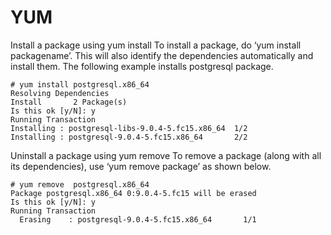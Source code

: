 # YUM

Install a package using yum install
To install a package, do ‘yum install packagename’. This will also identify the dependencies automatically and install them.
The following example installs postgresql package.
```
# yum install postgresql.x86_64
Resolving Dependencies
Install       2 Package(s)
Is this ok [y/N]: y
Running Transaction
Installing : postgresql-libs-9.0.4-5.fc15.x86_64  1/2
Installing : postgresql-9.0.4-5.fc15.x86_64       2/2
```

Uninstall a package using yum remove
To remove a package (along with all its dependencies), use ‘yum remove package’ as shown below.
```
# yum remove  postgresql.x86_64
Package postgresql.x86_64 0:9.0.4-5.fc15 will be erased
Is this ok [y/N]: y
Running Transaction
  Erasing    : postgresql-9.0.4-5.fc15.x86_64       1/1
```